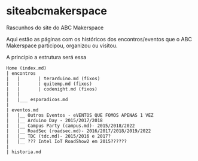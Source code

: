 # siteabcmakerspace
Rascunhos do site do ABC Makerspace

Aqui estão as páginas com os históricos dos encontros/eventos que o ABC Makerspace participou, organizou ou visitou.

A principio a estrutura será essa

```
Home (index.md)
| encontros
|   |       | terarduino.md (fixos)
|   |       | quitemp.md (fixos)
|   |       | codenight.md (fixos)
|   |
|   |___ esporadicos.md
|
| eventos.md
|   |__ Outros Eventos - eVENTOS QUE FOMOS APENAS 1 VEZ
|   |__ Arduino Day - 2015/2017/2018
|   |__ Campus Party (campus.md)- 2015/2018/2022
|   |__ RoadSec (roadsec.md)- 2016/2017/2018/2019/2022
|   |__ TDC (tdc.md)- 2015/2016 e 2017?
|   |__ ??? Intel IoT RoadShow2 em 2015??????
|
| historia.md
```

